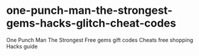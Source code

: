 # one-punch-man-the-strongest-gems-hacks-glitch-cheat-codes
One Punch Man The Strongest Free gems gift codes Cheats free shopping Hacks guide
